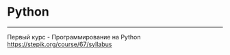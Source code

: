 # Python
________________________________________
Первый курс - Программирование на Python 
https://stepik.org/course/67/syllabus
